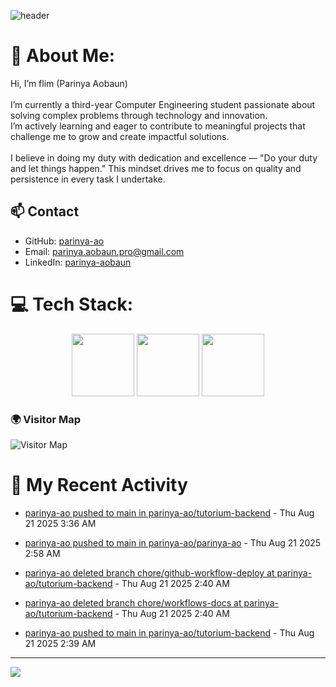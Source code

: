 ![header](https://capsule-render.vercel.app/api?type=waving&color=gradient&height=180&section=header&text=Parinya-Aobun&fontSize=32&animation=fadeIn)

# 💫 About Me:
Hi, I’m flim (Parinya Aobaun)<br><br>I’m currently a third-year Computer Engineering student passionate about solving complex problems through technology and innovation.  <br>I’m actively learning and eager to contribute to meaningful projects that challenge me to grow and create impactful solutions.<br><br>I believe in doing my duty with dedication and excellence — "Do your duty and let things happen." This mindset drives me to focus on quality and persistence in every task I undertake.<br>
## 📫 Contact
- GitHub: [parinya-ao](https://github.com/parinya-ao)
- Email: parinya.aobaun.pro@gmail.com
- LinkedIn: [parinya-aobaun](https://th.linkedin.com/in/parinya-aobaun)


# 💻 Tech Stack:
<div align="center">
  <img src="https://skillicons.dev/icons?i=python" width="100" height="100"/>
  <img src="https://skillicons.dev/icons?i=rust" width="100" height="100"/>
  <img src="https://skillicons.dev/icons?i=ts" width="100" height="100"/>
</div>

### 🌍 Visitor Map
![Visitor Map](https://api.visitorbadge.io/api/VisitorHit?user=parinya-ao&repo=parinya-ao&countColor=%237B1E7A)

# 📰 My Recent Activity
<!-- BLOG-POST-LIST:START -->

* <a href="https://github.com/parinya-ao/tutorium-backend/compare/2886c24eb6...f6682f3046" target="_blank">parinya-ao pushed to main in parinya-ao/tutorium-backend</a> - Thu Aug 21 2025 3:36 AM



* <a href="https://github.com/parinya-ao/parinya-ao/compare/b55fab4377...a43df3107c" target="_blank">parinya-ao pushed to main in parinya-ao/parinya-ao</a> - Thu Aug 21 2025 2:58 AM



* <a href="https://github.com/" target="_blank">parinya-ao deleted branch chore/github-workflow-deploy at parinya-ao/tutorium-backend</a> - Thu Aug 21 2025 2:40 AM



* <a href="https://github.com/" target="_blank">parinya-ao deleted branch chore/workflows-docs at parinya-ao/tutorium-backend</a> - Thu Aug 21 2025 2:40 AM



* <a href="https://github.com/parinya-ao/tutorium-backend/compare/e7c5d1fc61...2886c24eb6" target="_blank">parinya-ao pushed to main in parinya-ao/tutorium-backend</a> - Thu Aug 21 2025 2:39 AM

<!-- BLOG-POST-LIST:END -->

---
[![](https://visitcount.itsvg.in/api?id=parinya-ao&icon=0&color=0)](https://visitcount.itsvg.in)

